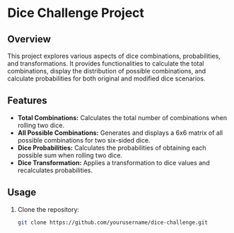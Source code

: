 # Dice Challenge Project

## Overview

This project explores various aspects of dice combinations, probabilities, and transformations. It provides functionalities to calculate the total combinations, display the distribution of possible combinations, and calculate probabilities for both original and modified dice scenarios.

## Features

- **Total Combinations:** Calculates the total number of combinations when rolling two dice.
- **All Possible Combinations:** Generates and displays a 6x6 matrix of all possible combinations for two six-sided dice.
- **Dice Probabilities:** Calculates the probabilities of obtaining each possible sum when rolling two dice.
- **Dice Transformation:** Applies a transformation to dice values and recalculates probabilities.

## Usage

1. Clone the repository:

   ```bash
   git clone https://github.com/yourusername/dice-challenge.git
